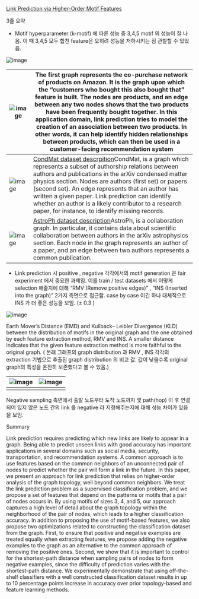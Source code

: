 [Link Prediction via Higher-Order Motif Features](https://arxiv.org/abs/1902.06679)



3줄 요약

- Motif hyperparameter (k-motif) 에 따른 성능 중 3,4,5 motif 의 성능이 잘 나옴. 이 때 3,4,5 모두 합친 feature은 오히려 성능을 저하시키는 점 관찰할 수 있었음.

![image](https://user-images.githubusercontent.com/52625664/144146643-2ba1bb2f-4028-40a0-92b3-bf3c1b5a191d.png)



| ![image](https://user-images.githubusercontent.com/52625664/144146650-86a52712-ffe0-423c-9787-cf1e1d7b6a6e.png)| The first graph represents the co-purchase network of products on Amazon. It is the graph upon which the “customers who bought this also bought that” feature is built. The nodes are products, and an edge between any two nodes shows that the two products have been frequently bought together. In this application domain, link prediction tries to model the creation of an association between two products. In other words, it can help identify hidden relationships between products, which can then be used in a customer-facing recommendation system |
| ------------------------------------------------------------ | ------------------------------------------------------------ |
| ![image](https://user-images.githubusercontent.com/52625664/144146673-c87aedce-af79-4dc4-91f5-1803a39b934c.png) | [CondMat dataset descrpition](http://www.casos.cs.cmu.edu/tools/datasets/external/cond-mat/SNA/Cond_Mat.html)CondMat, is a graph which represents a subset of authorship relations between authors and publications in the arXiv condensed matter physics section. Nodes are authors (first set) or papers (second set). An edge represents that an author has written a given paper. Link prediction can identify whether an author is a likely contributor to a research paper, for instance, to identify missing records. |
| ![image](https://user-images.githubusercontent.com/52625664/144146678-5d995807-bcf0-4423-b2bb-34c01d1deaf9.png) | [AstroPh dataset description](https://snap.stanford.edu/data/ca-AstroPh.html)AstroPh, is a collaboration graph. In particular, it contains data about scientific collaboration between authors in the arXiv astrophysics section. Each node in the graph represents an author of a paper, and an edge between two authors represents a common publication. |





- Link prediction 시 positive , negative 각각에서의 motif generation 은 fair experiment 에서 중요한 과제임. 이를 train / test datasets 에서 어떻게 selection 해줄지에 대해 “RMV (Remove positive edges)” , “INS (Inserted into the graph)” 2가지 측면으로 접근함. case by case 이긴 하나 대체적으로 INS 가 더 좋은 성능을 보임. (± 0.3 )

![image](https://user-images.githubusercontent.com/52625664/144146689-96af5e0a-1e77-4750-a9d8-89124d23cf3f.png)

Earth Mover’s Distance (EMD) and Kullback– Leibler Divergence (KLD) between the distribution of motifs in the original graph and the one obtained by each feature extraction method, RMV and INS. A smaller distance indicates that the given feature extraction method is more faithful to the original graph. ( 본래 그래프의 graph distribution 과 RMV , INS 각각의 extraction 기법으로 추출된 graph distribution 의 비교 값. 값이 낮을수록 original graph의 특성을 온전히 보존했다고 볼 수 있음.)





| ![image](https://user-images.githubusercontent.com/52625664/144146699-4a3d83eb-e6b9-463f-8bef-0ff1ac60fd77.png) | ![image](https://user-images.githubusercontent.com/52625664/144146707-7397838c-6a65-40f5-b487-d0445e944c19.png) |
| ------------------------------------------------------------ | ------------------------------------------------------------ |
|                                                                                                                             |
Negative sampling 측면에서 출발 노드부터 도착 노드까지 몇 path(hop) 이 후 연결되어 있지 않은 노드 간의 link 를 negative 라 지정해주는지에 대해 성능 차이가 있음을 보임.
      


Summary

 

Link prediction requires predicting which new links are likely to appear in a graph. Being able to predict unseen links with good accuracy has important applications in several domains such as social media, security, transportation, and recommendation systems. A common approach is to use features based on the common neighbors of an unconnected pair of nodes to predict whether the pair will form a link in the future. In this paper, we present an approach for link prediction that relies on higher-order analysis of the graph topology, well beyond common neighbors. We treat the link prediction problem as a supervised classification problem, and we propose a set of features that depend on the patterns or motifs that a pair of nodes occurs in. By using motifs of sizes 3, 4, and 5, our approach captures a high level of detail about the graph topology within the neighborhood of the pair of nodes, which leads to a higher classification accuracy. In addition to proposing the use of motif-based features, we also propose two optimizations related to constructing the classification dataset from the graph. First, to ensure that positive and negative examples are treated equally when extracting features, we propose adding the negative examples to the graph as an alternative to the common approach of removing the positive ones. Second, we show that it is important to control for the shortest-path distance when sampling pairs of nodes to form negative examples, since the difficulty of prediction varies with the shortest-path distance. We experimentally demonstrate that using off-the-shelf classifiers with a well constructed classification dataset results in up to 10 percentage points increase in accuracy over prior topology-based and feature learning methods.

